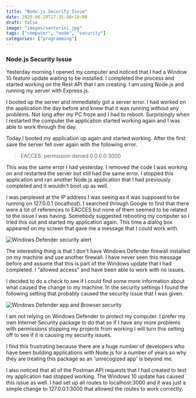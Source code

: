 ```yaml
---
title: "Node.js Security Issue"
date: 2020-06-29T17:35:08+10:00
draft: false
image: "images/santorini.jpg"
tags: ["computer", "node", "security"]
categories: ["programming"]
---
```


### Node.js Security Issue

Yesterday morning I opened my computer and noticed that I had a Window 10 feature update waiting to be installed. I completed the process and started working on the Rest API that I am creating. I am using Node.js and running my server with Express.js.

I booted up the server and immediately got a server error. I had worked on the application the day before and knew that it was running without any problems. Not long after my PC froze and I had to reboot. Surprisingly when I restarted the computer the application started working again and I was able to work through the day.

Today I booted my application up again and started working. After the first save the server fell over again with the following error.

> EACCES: permission denied 0.0.0.0:3000

This was the same error I had yesterday. I removed the code I was working on and restarted the server but still had the same error. I stopped this application and ran another Node.js application that I had previously completed and it wouldn't boot up as well.

I was perplexed at the IP address I was seeing as it was supposed to be running on 127.0.0.1 (localhost). I searched through Google to find that there were a lot of references to EACCES but none of them seemed to be related to the issue I was having. Somebody suggested rebooting my computer so I tried this out and started my application again. This time a dialog box appeared on my screen that gave me a message that I could work with.

![Windows Defender security alert](../images/defender.jpg "Windows Defender security alert")

The interesting thing is that I don't have Windows Defender firewall installed on my machine and use another firewall. I have never seen this message before and assume that this is part of the Windows update that I had completed. I "allowed access" and have been able to work with no issues.

I decided to do a check to see if I could find some more information about what caused the change to my machine. In the security settings I found the following setting that probably caused the security issue that I was given.

![Windows Defender app and Browser security](../images/app-security.jpg "Windows Defender app and Browser security")

I am not relying on Windows Defender to protect my computer. I prefer my own Internet Security package to do that so if I have any more problems with permissions stopping my projects from working I will turn this setting off to see if it is causing my security issues.

I find this frustrating because there are a huge number of developers who have been building applications with Node.js for a number of years so why they are treating this package as an 'unrecogized app' is beyond me.

I also noticed that all of the Postman API requests that I had created to test my application had stopped working. The Windows 10 update has caused this issue as well. I had set up all routes to localhost:3000 and it was just a simple change to 127.0.0.1:3000 that allowed the routes to work correctly.